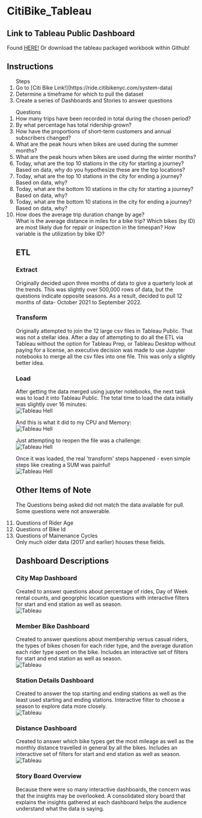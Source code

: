 # CitiBike_Tableau
## Link to Tableau Public Dashboard
Found [HERE!](https://public.tableau.com/app/profile/jess.ermovick/viz/CitiBike_JE/CitibikeOverview)
Or download the tableau packaged workbook within Github!
## Instructions
<ol>Steps
<li>Go to [Citi Bike Link!](https://ride.citibikenyc.com/system-data) </li>
<li>Determine a timeframe for which to pull the dataset</li>
<li>Create a series of Dashboards and Stories to answer questions</li>
</ol>
<ol> Questions
<li>  How many trips have been recorded in total during the chosen period?</li>
<li>  By what percentage has total ridership grown?</li>
<li>  How have the proportions of short-term customers and annual subscribers changed?</li>
<li>  What are the peak hours when bikes are used during the summer months?</li>
<li>  What are the peak hours when bikes are used during the winter months?</li>
<li>  Today, what are the top 10 stations in the city for starting a journey? Based on data, why do you hypothesize these are the top locations?</li>
<li>  Today, what are the top 10 stations in the city for ending a journey? Based on data, why?</li>
<li>  Today, what are the bottom 10 stations in the city for starting a journey? Based on data, why?</li>
<li>  Today, what are the bottom 10 stations in the city for ending a journey? Based on data, why?</li>
<li>  How does the average trip duration change by age?</li>
<l1>  What is the average distance in miles for a bike trip?</li>
<l1>  Which bikes (by ID) are most likely due for repair or inspection in the timespan?</li>
<l1>  How variable is the utilization by bike ID?</li>

## ETL
### Extract
Originally decided upon three months of data to give a quarterly look at the trends. This was slightly over 500,000 rows of data, but the questions indicate opposite seasons. As a result, decided to pull 12 months of data- October 2021 to September 2022. 

### Transform
Originally attempted to join the 12 large csv files in Tableau Public. That was not a stellar idea. After a day of attempting to do all the ETL via Tableau without the option for Tableau Prep, or Tableau Desktop without paying for a license, an executive decision was made to use Jupyter notebooks to merge all the csv files into one file. This was only a slightly better idea.

### Load
After getting the data merged using jupyter notebooks, the next task was to load it into Tableau Public. The total time to load the data initially was slightly over 16 minutes: <br>
![Tableau Hell](Images/tableau_nightmare_3.PNG)<br>

And this is what it did to my CPU and Memory: <br>
![Tableau Hell](Images/nonDiscrimination.PNG)<br>

Just attempting to reopen the file was a challenge: <br>
![Tableau Hell](tableau_nightmare_5_Reopening.PNG) <br>

Once it was loaded, the real 'transform' steps happened - even simple steps like creating a SUM was painful!<br>
![Tableau Hell](Images/tableau_nightmare_4.PNG)<br>

## Other Items of Note
The Questions being asked did not match the data available for pull. Some questions were not answerable. 
<li>Questions of Rider Age</li>
<li>Questions of Bike Id</li>
<li>Questions of Mainenance Cycles</li>
Only much older data (2017 and earlier) houses these fields. 

## Dashboard Descriptions
### City Map Dashboard
Created to answer questions about percentage of rides, Day of Week rental counts, and geogrphic location questions with interactive filters for start and end station as well as season.<br>
![Tableau](Images/CitiMap.PNG)<br>
### Member Bike Dashboard
Created to answer questions about membership versus casual riders, the types of bikes chosen for each rider type, and the average duration each rider type spent on the bike. Includes an interactive set of filters for start and end station as well as season. <br>
![Tableau](Images/MemberBike.PNG)<br>
### Station Details Dashboard
Created to answer the top starting and ending stations as well as the least used starting and ending stations. Interactive filter to choose a season to explore data more closely. <br>
![Tableau](Images/Station.PNG)<br>
### Distance Dashboard
Created to answer which bike types get the most mileage as well as the monthly distance travelled in general by all the bikes. Includes an interactive set of filters for start and end station as well as season.<br>
![Tableau](Images/Distance.PNG)<br>

### Story Board Overview
Because there were so many interactive dashboards, the concern was that the insights may be overlooked. A consolidated story board that explains the insights gathered at each dashboard helps the audience understand what the data is saying.

